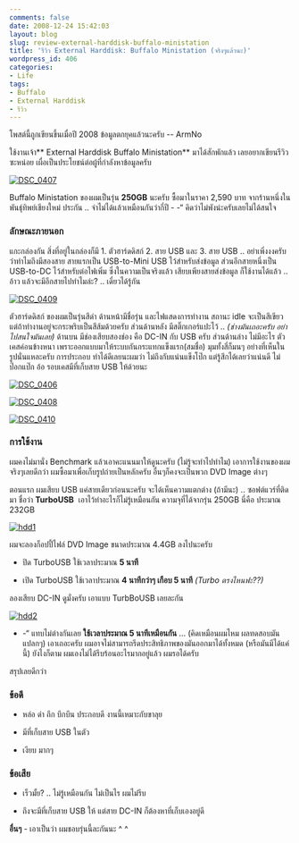 ```yaml
---
comments: false
date: 2008-12-24 15:42:03
layout: blog
slug: review-external-harddisk-buffalo-ministation
title: 'รีวิว External Harddisk: Buffalo Ministation (จริงๆแล้วนะ)'
wordpress_id: 406
categories:
- Life
tags:
- Buffalo
- External Harddisk
- รีวิว
---
```


โพสต์นี้ถูกเขียนขึ้นเมื่อปี 2008 ข้อมูลตกยุคแล้วนะครับ -- ArmNo

ใช้งานเจ้า** External Harddisk Buffalo Ministation** มาได้สักพักแล้ว เลยอยากเขียนรีวิวซะหน่อย เผื่อเป็นประโยชน์ต่อผู้ที่กำลังหาข้อมูลครับ

[![DSC_0407](http://www.armno.in.th/wp-content/uploads/2008/12/dsc-0407-thumb.jpg)](http://www.armno.in.th/wp-content/uploads/2008/12/dsc-0407.jpg)

Buffalo Ministation ของผมเป็นรุ่น **250GB** นะครับ ซื้อมาในราคา 2,590 บาท จากร้านหนึ่งในพันธุ์ทิพย์เชียงใหม่ ประกัน .. จำไม่ได้แล้วเหมือนกันว่ากี่ปี - -“ คิดว่าไม่พังน่ะครับเลยไม่ได้สนใจ


### ลักษณะภายนอก


แกะกล่องกัน สิ่งที่อยู่ในกล่องก็มี 1. ตัวฮาร์ดดิสก์ 2. สาย USB และ 3. สาย USB .. อย่าเพิ่งงงครับว่าทำไมถึงมีสองสาย สายแรกเป็น USB-to-Mini USB ไว้สำหรับส่งข้อมูล ส่วนอีกสายหนึ่งเป็น USB-to-DC ไว้สำหรับต่อไฟเพิ่ม ซึ่งในความเป็นจริงแล้ว เสียบเพียงสายส่งข้อมูล ก็ใช้งานได้แล้ว .. อ้าว แล้วจะมีอีกสายไปทำไมล่ะ? .. เดี๋ยวได้รู้กัน

[![DSC_0409](http://www.armno.in.th/wp-content/uploads/2008/12/dsc-0409-thumb.jpg)](http://www.armno.in.th/wp-content/uploads/2008/12/dsc-0409.jpg)

ตัวฮาร์ดดิสก์ ของผมเป็นรุ่นสีดำ ด้านหน้ามีชื่อรุ่น และไฟแสดงการทำงาน สถานะ idle จะเป็นสีเขียว แต่ถ้าทำงานอยู่จะกระพริบเป็นสีส้มด้วยครับ ส่วนด้านหลัง มีสติ๊กเกอร์แปะไว้ .. _(ช่างมันเถอะครับ อย่าไปสนใจมันเลย)_ ด้านบน มีช่องเสียบสองช่อง คือ DC-IN กับ USB ครับ ส่วนด้านล่าง ไม่มีอะไร ตัวเคสค่อนข้างหนา เพราะออกแบบมาให้ระบบกันกระแทกแข็งแรก(สมชื่อ) มุมทั้งสี่ก็มนๆ อย่างที่เห็นในรูปนั่นแหละครับ การประกอบ ทำได้ดีเลยนะผมว่า ไม่ถึงกับแน่นแข็งโป๊ก แต่รู้สึกได้เลยว่าแน่นดี ไม่ป๊อกแป๊ก อ้อ รอบเคสมีที่เก็บสาย USB ให้ด้วยนะ

[![DSC_0406](http://www.armno.in.th/wp-content/uploads/2008/12/dsc-0406-thumb.jpg)](http://www.armno.in.th/wp-content/uploads/2008/12/dsc-0406.jpg)

[![DSC_0408](http://www.armno.in.th/wp-content/uploads/2008/12/dsc-0408-thumb.jpg)](http://www.armno.in.th/wp-content/uploads/2008/12/dsc-0408.jpg)

[![DSC_0410](http://www.armno.in.th/wp-content/uploads/2008/12/dsc-0410-thumb.jpg)](http://www.armno.in.th/wp-content/uploads/2008/12/dsc-0410.jpg)


### การใช้งาน


ผมคงไม่มานั่ง Benchmark แล้วเอาคะแนนมาให้ดูนะครับ (ไม่รู้จะทำไปทำไม) เอาการใช้งานของผมจริงๆเลยดีกว่า ผมซื้อมาเพื่อเก็บรูปถ่ายเป็นหลักครับ อื่นๆก็คงจะเป็นพวก DVD Image ต่างๆ

ตอนแรก ผมเสียบ USB แค่สายเดียวก่อนนะครับ จะได้เห็นความแตกต่าง (ถ้ามีนะ) .. ซอฟต์แวร์ที่ติดมา ชื่อว่า **TurboUSB**  เอาไว้ทำอะไรก็ไม่รู้เหมือนกัน ความจุที่ได้จากรุ่น 250GB นี่คือ ประมาณ 232GB

[![hdd1](http://www.armno.in.th/wp-content/uploads/2008/12/hdd1-thumb.png)](http://www.armno.in.th/wp-content/uploads/2008/12/hdd1.png)

ผมจะลองก็อปปี้ไฟล์ DVD Image ขนาดประมาณ 4.4GB ลงไปนะครับ



	
  * ปิด TurboUSB ใช้เวลาประมาณ **5 นาที**

	
  * เปิด TurboUSB ใช้เวลาประมาณ **4 นาทีกว่าๆ เกือบ 5 นาที** _(Turbo ตรงไหนฟะ??)_


ลองเสียบ DC-IN ดูมั่งครับ เอาแบบ TurbBoUSB เลยละกัน

[![hdd2](http://www.armno.in.th/wp-content/uploads/2008/12/hdd2-thumb.png)](http://www.armno.in.th/wp-content/uploads/2008/12/hdd2.png)

- -“ แทบไม่ต่างกันเลย **ใช้เวลาประมาณ 5 นาทีเหมือนกัน** … (คิดเหมือนผมไหม ผลทดสอบมันแปลกๆ) เอาเถอะครับ ผมอาจไม่สามารถรีดประสิทธิภาพของมันออกมาได้ทั้งหมด (หรือมันมีได้แค่นี้) ยังไงก็ตาม ผมเองไม่ได้รีบร้อนอะไรมากอยู่แล้ว ผมรอได้ครับ

สรุปเลยดีกว่า


### ข้อดี





	
  * หล่อ ดำ ถึก บึกบึน ประกอบดี งานนี้เหมาะกับขาลุย

	
  * มีที่เก็บสาย USB ในตัว

	
  * เงียบ มากๆ




### ข้อเสีย





	
  * เร็วมั้ย? .. ไม่รู้เหมือนกัน ไม่เป็นไร ผมไม่รีบ

	
  * ถึงจะมีที่เก็บสาย USB ให้ แต่สาย DC-IN ก็ต้องหาที่เก็บเองอยู่ดี


**อื่นๆ** - เอาเป็นว่า ผมชอบรุ่นนี้ละกันนะ ^ ^
